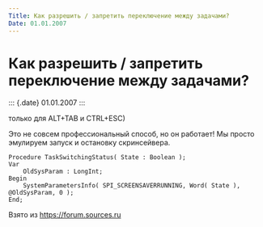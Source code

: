```yaml
---
Title: Как разрешить / запретить переключение между задачами?
Date: 01.01.2007
---
```


Как разрешить / запретить переключение между задачами?
======================================================

::: {.date}
01.01.2007
:::

только для ALT+TAB и CTRL+ESC)

Это не совсем профессиональный способ, но он работает! Мы просто
эмулируем запуск и остановку скринсейвера.

    Procedure TaskSwitchingStatus( State : Boolean ); 
    Var 
        OldSysParam : LongInt; 
    Begin 
        SystemParametersInfo( SPI_SCREENSAVERRUNNING, Word( State ), @OldSysParam, 0 ); 
    End;

Взято из <https://forum.sources.ru>
